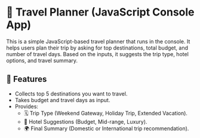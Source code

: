 <h1>🧳 Travel Planner (JavaScript Console App)</h1>
<p>This is a simple JavaScript-based travel planner that runs in the console.
It helps users plan their trip by asking for top destinations, total budget, and number of travel days.
Based on the inputs, it suggests the trip type, hotel options, and travel summary.</p>

<h2>📌 Features</h2>
<ul>
    <li>Collects top 5 destinations you want to travel.</li>
    <li>Takes budget and travel days as input.</li>
    <li>Provides:
        <ul>
            <li>🗓️ Trip Type (Weekend Gateway, Holiday Trip, Extended Vacation).</li>
            <li>🏨 Hotel Suggestions (Budget, Mid-range, Luxury).</li>
            <li>🌍 Final Summary (Domestic or International trip recommendation).</li>
        </ul>
    </li>
</ul>